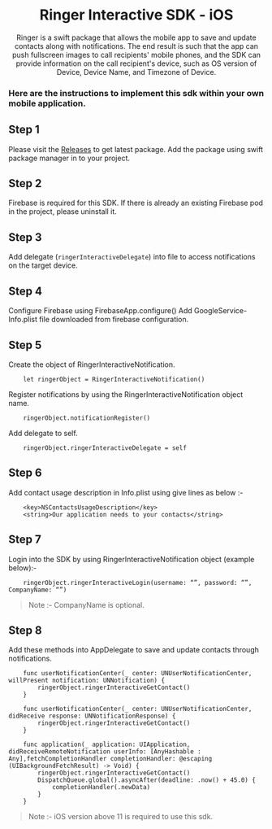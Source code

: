 <h1 align="center">Ringer Interactive SDK - iOS</h1>

<p align="center">
Ringer is a swift package that allows the mobile app to save and update contacts along with notifications. The end result is such that the app can push fullscreen images to call recipients' mobile phones, and the SDK can provide information on the call recipient's device, such as OS version of Device, Device Name, and Timezone of Device.
</p>

### Here are the instructions to implement this sdk within your own mobile application. 

## Step 1
Please visit the [Releases](https://github.com/developer-espark/Ringer-Interactive-iOS) to get latest package.
Add the package using swift package manager in to your project.

## Step 2
Firebase is required for this SDK. If there is already an existing Firebase pod in the project, please uninstall it.

## Step 3
Add delegate (`ringerInteractiveDelegate`) into file to access notifications on the target device.

## Step 4
Configure Firebase using FirebaseApp.configure()
Add GoogleService-Info.plist file downloaded from firebase configuration.

## Step 5
Create the object of RingerInteractiveNotification.
```
	let ringerObject = RingerInteractiveNotification()
```
Register notifications by using the RingerInteractiveNotification object name.
```
	ringerObject.notificationRegister()
```
Add delegate to self.
```
	ringerObject.ringerInteractiveDelegate = self
```
## Step 6
Add contact usage description in Info.plist using give lines as below  :-
```	
	<key>NSContactsUsageDescription</key>
	<string>Our application needs to your contacts</string>
```

## Step 7
Login into the SDK by using RingerInteractiveNotification object (example below):-
```
	ringerObject.ringerInteractiveLogin(username: “”, password: “”, CompanyName: “”)
```
> Note :- CompanyName is optional.
## Step 8
Add these methods into AppDelegate to save and update contacts through notifications.
```
	func userNotificationCenter(_ center: UNUserNotificationCenter, willPresent notification: UNNotification) {
		ringerObject.ringerInteractiveGetContact()
	}
    
	func userNotificationCenter(_ center: UNUserNotificationCenter, didReceive response: UNNotificationResponse) {
		ringerObject.ringerInteractiveGetContact()
	}
    
	func application(_ application: UIApplication, didReceiveRemoteNotification userInfo: [AnyHashable : Any],fetchCompletionHandler completionHandler: @escaping (UIBackgroundFetchResult) -> Void) {
		ringerObject.ringerInteractiveGetContact()
		DispatchQueue.global().asyncAfter(deadline: .now() + 45.0) {
		    completionHandler(.newData)
		}
	}
```

> Note :- iOS version above 11 is required to use this sdk.
